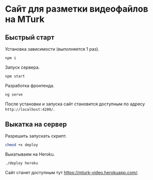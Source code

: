 # Сайт для разметки видеофайлов на MTurk

## Быстрый старт

Установка зависимости (выполняется 1 раз).
```sh
npm i
```

Запуск сервера.
```sh
npm start
```

Разработка фронтенда.
```sh
ng serve
```

После установки и запуска сайт становится доступным по адресу `http://localhost:4200/`.

## Выкатка на сервер

Разрешить запускать скрипт.
```sh
chmod +x deploy
```

Выкатываем на Heroku.
```sh
./deploy heroku
```

Сайт станет доступным тут https://mturk-video.herokuapp.com/.